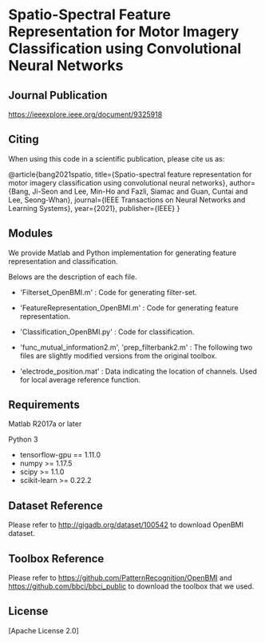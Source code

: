 # Spatio-Spectral Feature Representation for Motor Imagery Classification using Convolutional Neural Networks

## Journal Publication
https://ieeexplore.ieee.org/document/9325918



## Citing
When using this code in a scientific publication, please cite us as:

@article{bang2021spatio,
  title={Spatio-spectral feature representation for motor imagery classification using convolutional neural networks},
  author={Bang, Ji-Seon and Lee, Min-Ho and Fazli, Siamac and Guan, Cuntai and Lee, Seong-Whan},
  journal={IEEE Transactions on Neural Networks and Learning Systems},
  year={2021},
  publisher={IEEE}
}


## Modules
 We provide Matlab and Python implementation for generating feature representation and classification.

 Belows are the description of each file.
 

 - 'Filterset_OpenBMI.m' : Code for generating filter-set. 

 - 'FeatureRepresentation_OpenBMI.m' : Code for generating feature representation.

 - 'Classification_OpenBMI.py' : Code for classification.

 - 'func_mutual_information2.m', 'prep_filterbank2.m' : The following two files are slightly modified versions from the original toolbox.

 - 'electrode_position.mat' : Data indicating the location of channels. Used for local average reference function.

## Requirements
Matlab R2017a or later

Python 3 

 - tensorflow-gpu == 1.11.0
 - numpy >= 1.17.5
 - scipy >= 1.1.0
 - scikit-learn >= 0.22.2

## Dataset Reference
Please refer to http://gigadb.org/dataset/100542 to download OpenBMI dataset.


## Toolbox Reference
Please refer to https://github.com/PatternRecognition/OpenBMI and 
https://github.com/bbci/bbci_public to download the toolbox that we used.


## License
[Apache License 2.0]

